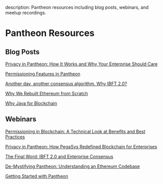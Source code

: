 description: Pantheon resources including blog posts, webinars, and meetup recordings. 
<!--- END of page meta data -->

# Pantheon Resources 

## Blog Posts 

[Privacy in Pantheon: How It Works and Why Your Enterprise Should Care](https://pegasys.tech/privacy-in-pantheon-how-it-works-and-why-your-enterprise-should-care/)

[Permissioning Features in Pantheon](https://pegasys.tech/protecting-the-enterprise-permissioning-features-in-pantheon/)

[Another day, another consensus algorithm. Why IBFT 2.0?](https://pegasys.tech/another-day-another-consensus-algorithm-why-ibft-2-0/)

[Why We Rebuilt Ethereum from Scratch](https://media.consensys.net/why-we-rebuilt-ethereum-from-scratch-9e38b6ebd4a2)

[Why Java for Blockchain](https://media.consensys.net/why-java-for-blockchain-73f1b444c2d)

## Webinars 

[Permissioning in Blockchain: A Technical Look at Benefits and Best Practices](https://www.youtube.com/watch?v=CD0pHtNDqZs)

[Privacy in Pantheon: How PegaSys Redefined Blockchain for Enterprises](https://www.youtube.com/watch?v=8l7SSZLyFL8)

[The Final Word: IBFT 2.0 and Enterprise Consensus](https://www.youtube.com/watch?v=YmTUP_dWfME)

[De-Mystifying Pantheon: Understanding an Ethereum Codebase](https://www.youtube.com/watch?v=OJfib9kTK7U&feature=youtu.be)

[Getting Started with Pantheon](https://www.youtube.com/watch?v=OKWBr94J9rY&t=1s)

